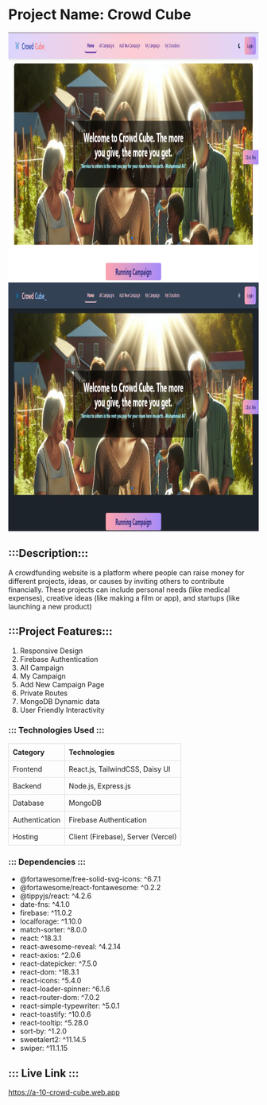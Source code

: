 # Project Name: Crowd Cube
 <div align="center">
  <img height="500" width="100%" src="https://github.com/Chitra35006/5_practice/blob/5669e4f4ffc4556f7e310a68d74f8ffa7628a26d/cc1.png" />
</div>
 <div align="center">
  <img height="500" width="100%" src="https://github.com/Chitra35006/5_practice/blob/1c7d222358cd29661acbddafc400386b03f739e0/cc2.png" />
</div>

## :::Description:::
A crowdfunding website is a platform where people can raise money for different projects, ideas, or 
causes by inviting others to contribute financially. These projects can include personal needs (like 
medical expenses), creative ideas (like making a film or app), and startups (like launching a new 
product)
## :::Project Features:::
1. Responsive Design
2. Firebase Authentication
3. All Campaign
4. My Campaign
5. Add New Campaign Page 
6. Private Routes
7. MongoDB Dynamic data
8. User Friendly Interactivity
<h3 align="left">::: Technologies Used :::</h3>

<div style="display: block; width: 100%; margin-bottom: 20px;">
  <table width="100%" style="border-collapse: collapse;">
    <tr>
      <th style="border: 1px solid #ddd; padding: 8px; text-align: left;">Category</th>
      <th style="border: 1px solid #ddd; padding: 8px; text-align: left;">Technologies</th>
    </tr>
    <tr>
      <td style="border: 1px solid #ddd; padding: 8px;">Frontend</td>
      <td style="border: 1px solid #ddd; padding: 8px;">React.js, TailwindCSS, Daisy UI</td>
    </tr>
    <tr>
      <td style="border: 1px solid #ddd; padding: 8px;">Backend</td>
      <td style="border: 1px solid #ddd; padding: 8px;">Node.js, Express.js</td>
    </tr>
    <tr>
      <td style="border: 1px solid #ddd; padding: 8px;">Database</td>
      <td style="border: 1px solid #ddd; padding: 8px;">MongoDB</td>
    </tr>
    <tr>
      <td style="border: 1px solid #ddd; padding: 8px;">Authentication</td>
      <td style="border: 1px solid #ddd; padding: 8px;">Firebase Authentication</td>
    </tr>
    <tr>
      <td style="border: 1px solid #ddd; padding: 8px;">Hosting</td>
      <td style="border: 1px solid #ddd; padding: 8px;">Client (Firebase), Server (Vercel)</td>
    </tr>
  </table>
</div>
<h3 align="left">::: Dependencies :::</h3>

- @fortawesome/free-solid-svg-icons: ^6.7.1  
- @fortawesome/react-fontawesome: ^0.2.2  
- @tippyjs/react: ^4.2.6  
- date-fns: ^4.1.0  
- firebase: ^11.0.2  
- localforage: ^1.10.0  
- match-sorter: ^8.0.0  
- react: ^18.3.1  
- react-awesome-reveal: ^4.2.14  
- react-axios: ^2.0.6  
- react-datepicker: ^7.5.0  
- react-dom: ^18.3.1  
- react-icons: ^5.4.0  
- react-loader-spinner: ^6.1.6  
- react-router-dom: ^7.0.2  
- react-simple-typewriter: ^5.0.1  
- react-toastify: ^10.0.6  
- react-tooltip: ^5.28.0  
- sort-by: ^1.2.0  
- sweetalert2: ^11.14.5  
- swiper: ^11.1.15

## ::: Live Link :::
 https://a-10-crowd-cube.web.app
